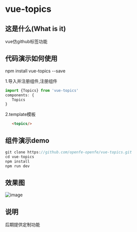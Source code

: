 # vue-topics

## 这是什么(What is it)
vue仿github标签功能

## 代码演示如何使用

npm install vue-topics --save 

1.导入并注册组件,注册组件
```js
import {Topics} from 'vue-topics'
components: {
   Topics
}
```
2.template模板
```html
   <topics/>
```

## 组件演示demo

```js
git clone https://github.com/openfe-openfe/vue-topics.git
cd vue-topics
npm install 
npm run dev
```

## 效果图

![image](http://oij04cgoe.bkt.clouddn.com/topics.gif)

## 说明

后期提供定制功能











